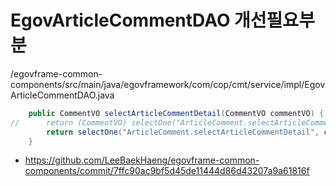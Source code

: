 # EgovArticleCommentDAO 개선필요부분

/egovframe-common-components/src/main/java/egovframework/com/cop/cmt/service/impl/EgovArticleCommentDAO.java

```java
	public CommentVO selectArticleCommentDetail(CommentVO commentVO) {
//		return (CommentVO) selectOne("ArticleComment.selectArticleCommentDetail", commentVO);
		return selectOne("ArticleComment.selectArticleCommentDetail", commentVO);
	}
```

- https://github.com/LeeBaekHaeng/egovframe-common-components/commit/7ffc90ac9bf5d45de11444d86d43207a9a61816f
